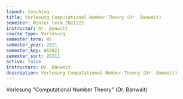 ```yaml
---
layout: teaching
title: Vorlesung Computational Number Theory (Dr. Banwait)
semester: Winter term 2021/22
instructor: Dr. Banwait
course_type: Vorlesung
semester_term: WS
semester_year: 2021
semester_key: WS2021
semester_sort: 20212
active: false
instructors: Dr. Banwait
description: Vorlesung Computational Number Theory (Dr. Banwait)
---
```


Vorlesung "Computational Number Theory" (Dr. Banwait)


